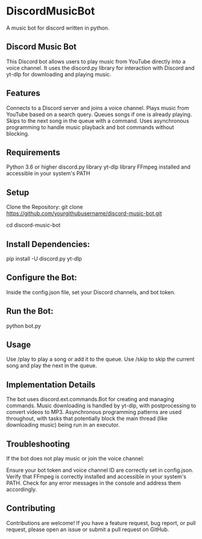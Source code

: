 # DiscordMusicBot
A music bot for discord written in python.


## Discord Music Bot
This Discord bot allows users to play music from YouTube directly into a voice channel. It uses the discord.py library for interaction with Discord and yt-dlp for downloading and playing music.

## Features
Connects to a Discord server and joins a voice channel.
Plays music from YouTube based on a search query.
Queues songs if one is already playing.
Skips to the next song in the queue with a command.
Uses asynchronous programming to handle music playback and bot commands without blocking.

## Requirements
Python 3.6 or higher
discord.py library
yt-dlp library
FFmpeg installed and accessible in your system's PATH

## Setup
Clone the Repository:
git clone https://github.com/yourgithubusername/discord-music-bot.git

cd discord-music-bot

## Install Dependencies:
pip install -U discord.py yt-dlp

## Configure the Bot:
Inside the config.json file, set your Discord channels, and bot token.

## Run the Bot:
python bot.py

## Usage
Use /play <song name or YouTube URL> to play a song or add it to the queue.
Use /skip to skip the current song and play the next in the queue.

## Implementation Details
The bot uses discord.ext.commands.Bot for creating and managing commands.
Music downloading is handled by yt-dlp, with postprocessing to convert videos to MP3.
Asynchronous programming patterns are used throughout, with tasks that potentially block the main thread (like downloading music) being run in an executor.

## Troubleshooting
If the bot does not play music or join the voice channel:

Ensure your bot token and voice channel ID are correctly set in config.json.
Verify that FFmpeg is correctly installed and accessible in your system's PATH.
Check for any error messages in the console and address them accordingly.


## Contributing
Contributions are welcome! If you have a feature request, bug report, or pull request, please open an issue or submit a pull request on GitHub.
